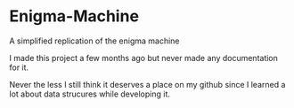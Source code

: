 # Enigma-Machine
A simplified replication of the enigma machine

I made this project a few months ago but never made any documentation for it.

Never the less I still think it deserves a place on my github since I learned a lot about data strucures while developing it.
